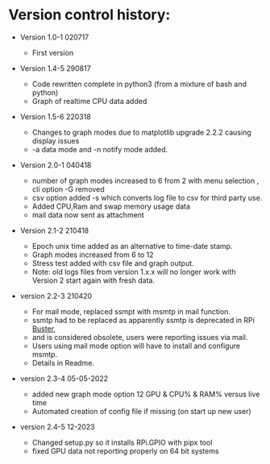 Version control history:
====================

* Version 1.0-1 020717
	* First version

* Version 1.4-5 290817
	* Code rewritten complete in python3 (from a mixture of bash and python)
	* Graph of realtime CPU data added

* Version 1.5-6 220318
	* Changes to graph modes due to matplotlib upgrade 2.2.2 causing display issues
	* -a data mode and -n notify mode added.

* Version 2.0-1 040418
	* number of graph modes increased to 6 from 2 with menu selection , cli option -G removed
	* csv option added -s which converts log file to csv for third party use.
	* Added CPU,Ram and swap memory usage data
	* mail data now sent as attachment

* Version 2.1-2 210418
	* Epoch unix time added as an alternative to time-date stamp.
	* Graph modes increased from 6 to 12
	* Stress test added with csv file and graph output.
	* Note: old logs files from version 1.x.x will no longer work with Version 2
	start again with fresh data.

* version 2.2-3 210420
	* For mail mode, replaced ssmpt with msmtp in mail function.
	* ssmtp had to be replaced as apparently ssmtp is deprecated in RPi [Buster](https://raspberrypi.stackexchange.com/questions/99968/cannot-send-mail-from-buster), 
	* and is considered obsolete, users were reporting issues via mail.
	* Users using mail mode option will have to install and configure msmtp.
	* Details in Readme. 
	
* version 2.3-4 05-05-2022
	* added new graph mode option 12 GPU & CPU% & RAM% versus live time
	* Automated creation of config file if missing (on start up new user)

* version 2.4-5 12-2023
	* Changed setup.py so it installs RPi.GPIO with pipx tool
	* fixed GPU data not reporting properly on 64 bit systems

